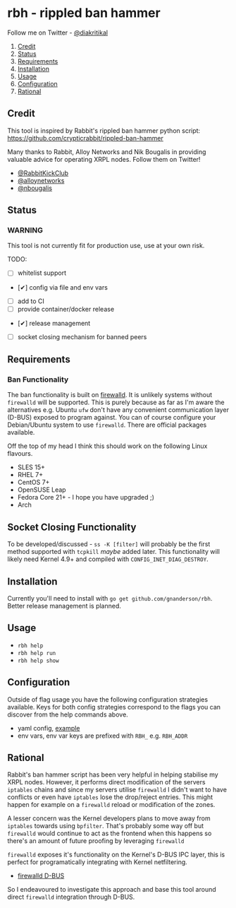 # rbh - rippled ban hammer

Follow me on Twitter - [@diakritikal](https://twitter.com/diakritikal)

1. [Credit](#credit)
1. [Status](#status)
1. [Requirements](#requirements)
1. [Installation](#installation)
1. [Usage](#usage)
1. [Configuration](#configuration)
1. [Rational](#rational)

## Credit
This tool is inspired by Rabbit's rippled ban hammer python script:
  https://github.com/crypticrabbit/rippled-ban-hammer

Many thanks to Rabbit, Alloy Networks and Nik Bougalis in providing valuable
advice for operating XRPL nodes. Follow them on Twitter!

  - [@RabbitKickClub](https://twitter.com/RabbitKickClub)
  - [@alloynetworks](https://twitter.com/alloynetworks)
  - [@nbougalis](https://twitter.com/nbougalis)

## Status

### WARNING
This tool is not currently fit for production use, use at your own risk.

TODO:
  - [ ] whitelist support
  - [✔] config via file and env vars
  - [ ] add to CI
  - [ ] provide container/docker release
  - [✔] release management
  - [ ] socket closing mechanism for banned peers

## Requirements

### Ban Functionality

The ban functionality is built on [firewalld](https://firewalld.org/). It is
unlikely systems without `firewalld` will be supported. This is purely because
as far as I'm aware the alternatives e.g. Ubuntu `ufw` don't have any convenient
communication layer (D-BUS) exposed to program against. You can of course
configure your Debian/Ubuntu system to use `firewalld`. There are official
packages available.

Off the top of my head I think this should work on the following Linux flavours.

  - SLES 15+
  - RHEL 7+
  - CentOS 7+
  - OpenSUSE Leap
  - Fedora Core 21+ - I hope you have upgraded ;)
  - Arch

## Socket Closing Functionality

To be developed/discussed - `ss -K [filter]` will probably be the first method
supported with `tcpkill` *maybe* added later. This functionality will likely need
Kernel 4.9+ and compiled with `CONFIG_INET_DIAG_DESTROY`.

## Installation

Currently you'll need to install with `go get github.com/gnanderson/rbh`. Better
release management is planned.

## Usage

 -  `rbh help`
 -  `rbh help run`
 -  `rbh help show`

## Configuration

Outside of flag usage you have the following configuration strategies available.
Keys for both config strategies correspond to the flags you can discover from
the help commands above.

 - yaml config, [example](https://github.com/gnanderson/rbh/blob/master/examples/.rbh.yaml)
 - env vars, env var keys are prefixed with `RBH_` e.g. `RBH_ADDR`

## Rational

Rabbit's ban hammer script has been very helpful in helping stabilise my XRPL
nodes. However, it performs direct modification of the servers `iptables` chains
and since my servers utilise `firewalld` I didn't want to have conflicts or
even have `iptables` lose the drop/reject entries. This might happen for example
on a `firewalld` reload or modification of the zones.

A lesser concern was the Kernel developers plans to move away from `iptables`
towards using `bpfilter`. That's probably some way off but `firewalld` would
continue to act as the frontend when this happens so there's an amount of future
proofing by leveraging `firewalld`

`firewalld` exposes it's functionality on the Kernel's D-BUS IPC layer, this is
perfect for programatically integrating with Kernel netfiltering.

  - [firewalld D-BUS](https://firewalld.org/documentation/man-pages/firewalld.dbus.html)

So I endeavoured to investigate this approach and base this tool around direct
`firewalld` integration through D-BUS.
